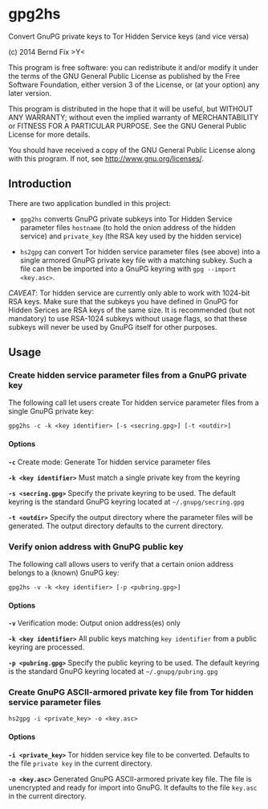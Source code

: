 gpg2hs
======

Convert GnuPG private keys to Tor Hidden Service keys (and vice versa)

(c) 2014 Bernd Fix   >Y<

This program is free software: you can redistribute it and/or modify
it under the terms of the GNU General Public License as published by
the Free Software Foundation, either version 3 of the License, or (at
your option) any later version.

This program is distributed in the hope that it will be useful, but
WITHOUT ANY WARRANTY; without even the implied warranty of
MERCHANTABILITY or FITNESS FOR A PARTICULAR PURPOSE.  See the GNU
General Public License for more details.

You should have received a copy of the GNU General Public License
along with this program.  If not, see <http://www.gnu.org/licenses/>.

Introduction
------------

There are two application bundled in this project:

* `gpg2hs` converts GnuPG private subkeys into Tor Hidden Service parameter
  files `hostname` (to hold the onion address of the hidden service)
  and `private_key` (the RSA key used by the hidden service)

* `hs2gpg` can convert Tor hidden service parameter files (see above) into
  a single armored GnuPG private key file with a matching subkey. Such a file
  can then be imported into a GnuPG keyring with `gpg --import <key.asc>`.

*CAVEAT*: Tor hidden service are currently only able to work with 1024-bit
RSA keys. Make sure that the subkeys you have defined in GnuPG for Hidden
Serices are RSA keys of the same size. It is recommended (but not mandatory)
to use RSA-1024 subkeys without usage flags, so that these subkeys will never
be used by GnuPG itself for other purposes.

Usage
-----

### Create hidden service parameter files from a GnuPG private key

The following call let users create Tor hidden service parameter files from
a single GnuPG private key:

`gpg2hs -c -k <key identifier> [-s <secring.gpg>] [-t <outdir>]`

#### Options

**`-c`** Create mode: Generate Tor hidden service parameter files

**`-k <key identifier>`** Must match a single private key from the keyring

**`-s <secring.gpg>`** Specify the private keyring to be used. The default
	keyring is the standard GnuPG keyring located at `~/.gnupg/secring.gpg`
     
**`-t <outdir>`** Specify the output directory where the parameter files will
	be generated. The output directory defaults to the current directory.   

### Verify onion address with GnuPG public key

The following call allows users to verify that a certain onion address
belongs to a (known) GnuPG key: 

`gpg2hs -v -k <key identifier> [-p <pubring.gpg>]`

#### Options

**`-v`** Verification mode: Output onion address(es) only

**`-k <key identifier>`** All public keys matching `key identifier` from a
	public keyring are processed.
     
**`-p <pubring.gpg>`** Specify the public keyring to be used. The default
	keyring is the standard GnuPG keyring located at `~/.gnupg/pubring.gpg` 

### Create GnuPG ASCII-armored private key file from Tor hidden service parameter files

`hs2gpg -i <private_key> -o <key.asc>`

#### Options

**`-i <private_key>`** Tor hidden service key file to be converted. Defaults
	to the file `private key` in the current directory.

**`-o <key.asc>`** Generated GnuPG ASCII-armored private key file. The file is
	unencrypted and ready for import into GnuPG. It defaults to the file
	`key.asc` in the current directory.
